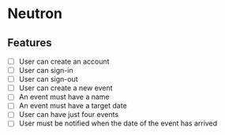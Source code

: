 # Neutron

## Features

- [ ] User can create an account
- [ ] User can sign-in
- [ ] User can sign-out
- [ ] User can create a new event
- [ ] An event must have a name
- [ ] An event must have a target date
- [ ] User can have just four events
- [ ] User must be notified when the date of the event has arrived
